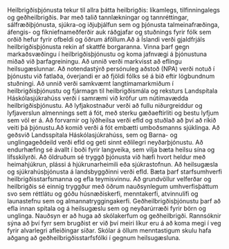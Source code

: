 Heilbrigðisþjónusta tekur til allra þátta heilbrigðis: líkamlegs, tilfinningalegs og geðheilbrigðis. Þar með talið tannlækningar og tannréttingar, sálfræðiþjónusta, sjúkra-og iðjuþjálfun sem og þjónusta talmeinafræðinga, áfengis- og fíkniefnameðferðir auk ráðgjafar og stuðnings fyrir fólk sem orðið hefur fyrir ofbeldi og öðrum áföllum.Að á Íslandi verði gjaldfrjáls heilbrigðisþjónusta rekin af skattfé borgaranna. Vinna þarf gegn markaðsvæðingu í heilbrigðisþjónustu og koma jafnvægi á þjónustuna miðað við þarfagreiningu. Að unnið verði markvisst að eflingu heilsugæslunnar. Að notendastýrð persónuleg aðstoð (NPA) verði notuð í þjónustu við fatlaða, óverjandi er að fjöldi fólks sé á bið eftir lögbundnum stuðningi. Að unnið verði samkvæmt langtímamarkmiðum í heilbrigðisþjónustu og fjármagn til heilbrigðismála og reksturs Landspítala Háskólasjúkrahúss verði í samræmi við kröfur um nútímavædda heilbrigðisþjónustu. Að lyfjakostnaður verði að fullu niðurgreiddur og lyfjaverslun almennings sett á fót, með sterku gæðaeftirliti og bestu lyfjum sem völ er á. Að forvarnir og lýðheilsa verði efld og stuðlað að því að ríkið veiti þá þjónustu.Að komið verði á fót embætti umboðsmanns sjúklinga. Að geðsvið Landsspítala Háskólasjúkrahúss, sem og Barna- og unglingageðdeild verði efld og geti sinnt eðlilegri neyðarþjónustu. Að endurhæfing sé ávallt í boði fyrir langveika, sem vilja bæta heilsu sína og lífsskilyrði. Að öldruðum sé tryggð þjónusta við hæfi hvort heldur með heimahjúkrun, plássi á hjúkrunarheimili eða sjúkrastofnun. Að heilsugæsla og sjúkrahúsþjónusta á landsbyggðinni verði efld. Bæta þarf starfsumhverfi heilbrigðisstarfsmanna og efla teymisvinnu. Að grundvöllur velferðar og heilbrigðis sé einnig tryggður með öðrum nauðsynlegum umhverfisþáttum svo sem réttlátu og góðu húsnæðiskerfi, menntakerfi, atvinnulífi og launastefnu sem og almannatryggingakerfi. Geðheilbrigðisþjónustu þarf að efla innan spítala og á heilsugæslu sem og neyðarúrræði fyrir börn og unglinga. Nauðsyn er að huga að skólakerfum og geðheilbrigði. Rannsóknir sýna að því fyrr sem brugðist er við því meiri líkur eru á að koma megi í veg fyrir alvarlegri afleiðingar síðar. Skólar á öllum menntastigum skulu hafa aðgang að geðheilbrigðisstarfsfólki í gegnum heilsugæsluna.